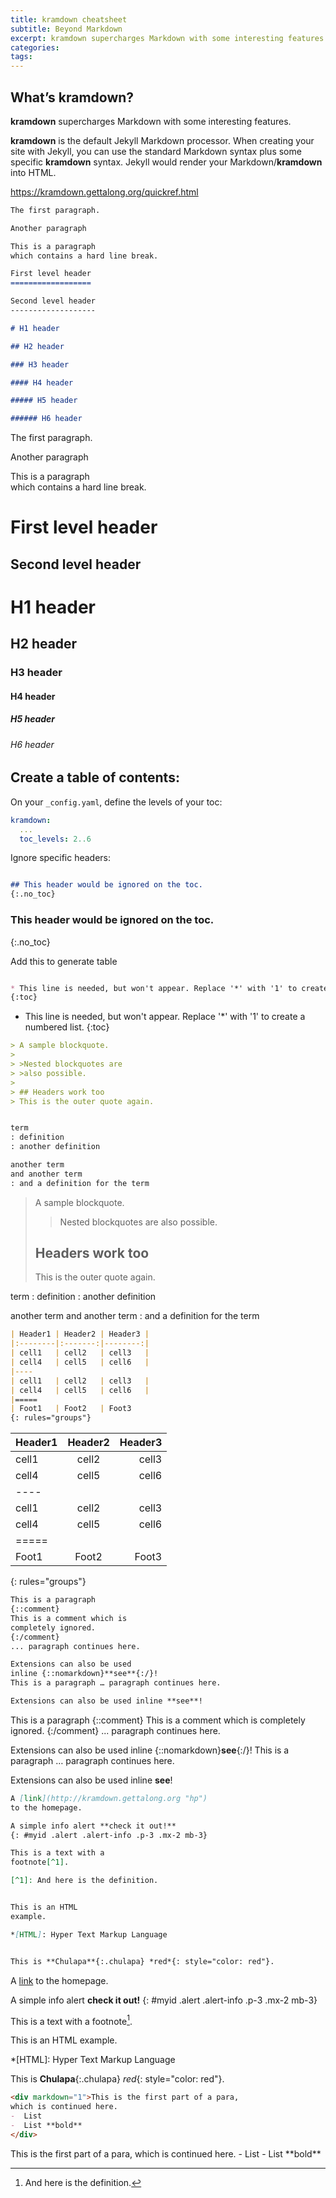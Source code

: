 ```yaml
---
title: kramdown cheatsheet
subtitle: Beyond Markdown
excerpt: kramdown supercharges Markdown with some interesting features.
categories: 
tags: 
---
```


## What’s kramdown?

**kramdown** supercharges Markdown with some interesting features.

**kramdown** is the default Jekyll Markdown processor. When creating your site with Jekyll, you can use the standard Markdown syntax plus some specific **kramdown** syntax. Jekyll would render your Markdown/**kramdown** into HTML.

<https://kramdown.gettalong.org/quickref.html>

```markdown
The first paragraph.

Another paragraph

This is a paragraph  
which contains a hard line break.

First level header
==================

Second level header
-------------------

# H1 header

## H2 header

### H3 header

#### H4 header

##### H5 header

###### H6 header

```

The first paragraph.

Another paragraph

This is a paragraph  
which contains a hard line break.

First level header
==================

Second level header
-------------------

# H1 header

## H2 header

### H3 header

#### H4 header

##### H5 header

###### H6 header


## Create a table of contents:

On your `_config.yaml`, define the levels of your toc:

```yaml
kramdown:
  ...
  toc_levels: 2..6

```

Ignore specific headers:

```markdown

## This header would be ignored on the toc.
{:.no_toc}

```

### This header would be ignored on the toc.
{:.no_toc}

Add this to generate table

```markdown

* This line is needed, but won't appear. Replace '*' with '1' to create a numbered list.
{:toc}


```

* This line is needed, but won't appear. Replace '*' with '1' to create a numbered list.
{:toc}


```markdown
> A sample blockquote.
>
> >Nested blockquotes are
> >also possible.
>
> ## Headers work too
> This is the outer quote again.


term
: definition
: another definition

another term
and another term
: and a definition for the term
```
> A sample blockquote.
>
> >Nested blockquotes are
> >also possible.
>
> ## Headers work too
> This is the outer quote again.


term
: definition
: another definition

another term
and another term
: and a definition for the term


```markdown
| Header1 | Header2 | Header3 |
|:--------|:-------:|--------:|
| cell1   | cell2   | cell3   |
| cell4   | cell5   | cell6   |
|----
| cell1   | cell2   | cell3   |
| cell4   | cell5   | cell6   |
|=====
| Foot1   | Foot2   | Foot3
{: rules="groups"}

```

| Header1 | Header2 | Header3 |
|:--------|:-------:|--------:|
| cell1   | cell2   | cell3   |
| cell4   | cell5   | cell6   |
|----
| cell1   | cell2   | cell3   |
| cell4   | cell5   | cell6   |
|=====
| Foot1   | Foot2   | Foot3
{: rules="groups"}


```markdown
This is a paragraph
{::comment}
This is a comment which is
completely ignored.
{:/comment}
... paragraph continues here.

Extensions can also be used
inline {::nomarkdown}**see**{:/}!
This is a paragraph … paragraph continues here.

Extensions can also be used inline **see**!
```

This is a paragraph
{::comment}
This is a comment which is
completely ignored.
{:/comment}
... paragraph continues here.

Extensions can also be used
inline {::nomarkdown}**see**{:/}!
This is a paragraph … paragraph continues here.

Extensions can also be used inline **see**!


```markdown
A [link](http://kramdown.gettalong.org "hp")
to the homepage.

A simple info alert **check it out!**
{: #myid .alert .alert-info .p-3 .mx-2 mb-3}

This is a text with a
footnote[^1].

[^1]: And here is the definition.


This is an HTML
example.

*[HTML]: Hyper Text Markup Language


This is **Chulapa**{:.chulapa} *red*{: style="color: red"}.
```

A [link](http://kramdown.gettalong.org "hp")
to the homepage.

A simple info alert **check it out!**
{: #myid .alert .alert-info .p-3 .mx-2 mb-3}

This is a text with a
footnote[^1].

[^1]: And here is the definition.


This is an HTML
example.

*[HTML]: Hyper Text Markup Language

This is **Chulapa**{:.chulapa} *red*{: style="color: red"}.

```markdown
<div markdown="1">This is the first part of a para,
which is continued here.
-  List
-  List **bold**
</div>

```

<div markdown="1">This is the first part of a para,
which is continued here.
-  List
-  List **bold**
</div>
